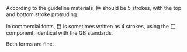 According to the guideline materials, 巨 should be 5 strokes, with the top and bottom stroke
protruding.

In commercial fonts, 巨 is sometimes written as 4 strokes, using the 匚 component, identical
with the GB standards.

Both forms are fine.
